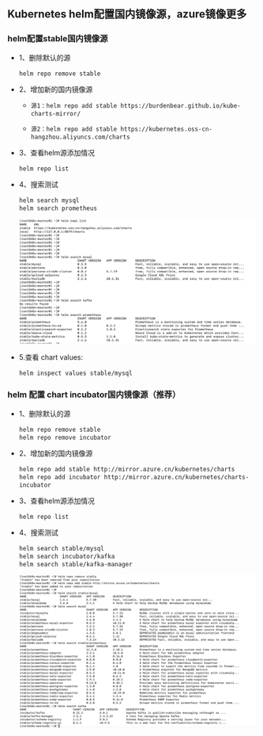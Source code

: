 ## Kubernetes helm配置国内镜像源，azure镜像更多

### helm配置stable国内镜像源

- 1、删除默认的源

  ```shell
  helm repo remove stable
  ```

- 2、增加新的国内镜像源

  - ```shell
    源1：helm repo add stable https://burdenbear.github.io/kube-charts-mirror/
    ```

  - ```shell
    源2：helm repo add stable https://kubernetes.oss-cn-hangzhou.aliyuncs.com/charts
    ```

- 3、查看helm源添加情况

  ```shell
  helm repo list
  ```

- 4、搜索测试

  ```shell
  helm search mysql
  helm search prometheus
  ```

  ![image-20200531165705127](./images/image-20200531165705127.png)
  
- 5.查看 chart values:

  ```shell
  helm inspect values stable/mysql
  ```

  

### helm 配置 chart incubator国内镜像源（推荐）

- 1、删除默认的源

  ```shell
  helm repo remove stable
  helm repo remove incubator
  ```

- 2、增加新的国内镜像源

  ```shell
  helm repo add stable http://mirror.azure.cn/kubernetes/charts
  helm repo add incubator http://mirror.azure.cn/kubernetes/charts-incubator
  ```

- 3、查看helm源添加情况

  ```shell
  helm repo list
  ```

- 4、搜索测试

  ```shell
  helm search stable/mysql
  helm search incubator/kafka 
  helm search stable/kafka-manager 
  ```

  ![image-20200531165822586](./images/image-20200531165822586.png)















